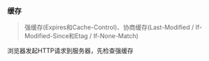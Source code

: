 ### 缓存
> 强缓存(Expires和Cache-Control)、协商缓存(Last-Modified / If-Modified-Since和Etag / If-None-Match)

浏览器发起HTTP请求到服务器，先检查强缓存








